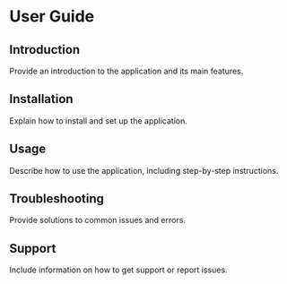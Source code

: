 # User Guide

## Introduction

Provide an introduction to the application and its main features.

## Installation

Explain how to install and set up the application.

## Usage

Describe how to use the application, including step-by-step instructions.

## Troubleshooting

Provide solutions to common issues and errors.

## Support

Include information on how to get support or report issues.
